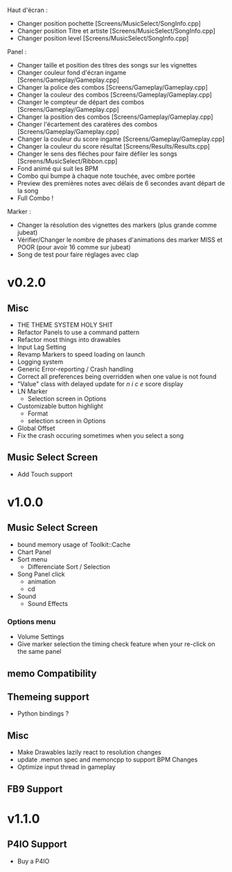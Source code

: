 Haut d'écran :
- Changer position pochette [Screens/MusicSelect/SongInfo.cpp]
- Changer position Titre et artiste [Screens/MusicSelect/SongInfo.cpp]
- Changer position level [Screens/MusicSelect/SongInfo.cpp]

Panel :
- Changer taille et position des titres des songs sur les vignettes
- Changer couleur fond d'écran ingame [Screens/Gameplay/Gameplay.cpp]
- Changer la police des combos [Screens/Gameplay/Gameplay.cpp]
- Changer la couleur des combos [Screens/Gameplay/Gameplay.cpp]
- Changer le compteur de départ des combos [Screens/Gameplay/Gameplay.cpp]
- Changer la position des combos [Screens/Gameplay/Gameplay.cpp]
- Changer l'écartement des caratères des combos [Screens/Gameplay/Gameplay.cpp]
- Changer la couleur du score ingame [Screens/Gameplay/Gameplay.cpp]
- Changer la couleur du score résultat [Screens/Results/Results.cpp]
- Changer le sens des fléches pour faire défiler les songs [Screens/MusicSelect/Ribbon.cpp]
- Fond animé qui suit les BPM
- Combo qui bumpe à chaque note touchée, avec ombre portée
- Preview des premières notes avec délais de 6 secondes avant départ de la song
- Full Combo !


Marker :
- Changer la résolution des vignettes des markers (plus grande comme jubeat)
- Vérifier/Changer le nombre de phases d'animations des marker MISS et POOR (pour avoir 16 comme sur jubeat)
- Song de test pour faire réglages avec clap


# v0.2.0
## Misc
- THE THEME SYSTEM HOLY SHIT
- Refactor Panels to use a command pattern
- Refactor most things into drawables
- Input Lag Setting
- Revamp Markers to speed loading on launch
- Logging system
- Generic Error-reporting / Crash handling
- Correct all preferences being overridden when one value is not found
- "Value" class with delayed update for *n i c e* score display
- LN Marker
    - Selection screen in Options
- Customizable button highlight
    - Format
    - selection screen in Options
- Global Offset
- Fix the crash occuring sometimes when you select a song

## Music Select Screen
- Add Touch support

# v1.0.0
## Music Select Screen
- bound memory usage of Toolkit::Cache
- Chart Panel
- Sort menu
    - Differenciate Sort / Selection
- Song Panel click
    - animation
    - cd
- Sound
    - Sound Effects

### Options menu
- Volume Settings
- Give marker selection the timing check feature when your re-click on the same panel
    
## memo Compatibility

## Themeing support
- Python bindings ?

## Misc
- Make Drawables lazily react to resolution changes
- update .memon spec and memoncpp to support BPM Changes
- Optimize input thread in gameplay

## FB9 Support

# v1.1.0
## P4IO Support
- Buy a P4IO